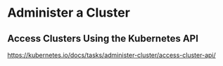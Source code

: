 # Administer a Cluster
## Access Clusters Using the Kubernetes API
https://kubernetes.io/docs/tasks/administer-cluster/access-cluster-api/
